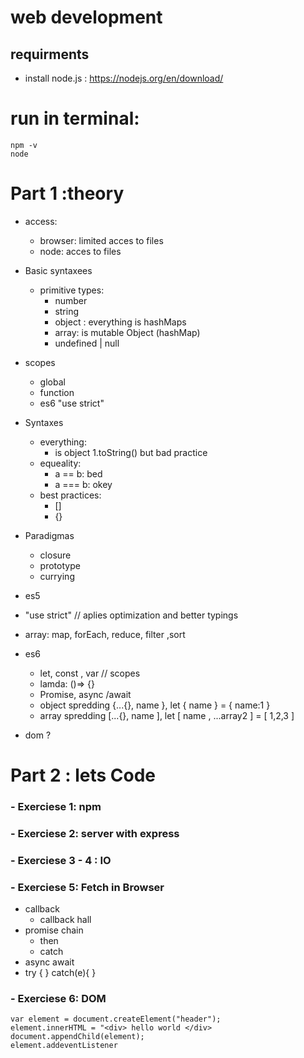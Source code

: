 # web development

## requirments

- install node.js : https://nodejs.org/en/download/

# run in terminal:

    npm -v
    node

# Part 1 :theory

- access:

  - browser: limited acces to files
  - node: acces to files

- Basic syntaxees

  - primitive types:
    - number
    - string
    - object : everything is hashMaps
    - array: is mutable Object (hashMap)
    - undefined | null

- scopes

  - global
  - function
  - es6 "use strict"

- Syntaxes

  - everything:
    - is object 1.toString() but bad practice
  - equeality:
    - a == b: bed
    - a === b: okey
  - best practices:
    - []
    - {}

- Paradigmas

  - closure
  - prototype
  - currying

- es5
- "use strict" // aplies optimization and better typings

- array:
  map, forEach, reduce, filter ,sort

- es6

  - let, const , var // scopes
  - lamda: ()=> {}
  - Promise, async /await
  - object spredding {...{}, name }, let { name } = { name:1 }
  - array spredding [...{}, name ], let [ name , ...array2 ] = [ 1,2,3 ]

- dom
  ?

# Part 2 : lets Code

### - Exerciese 1: npm

### - Exerciese 2: server with express

### - Exerciese 3 - 4 : IO

### - Exerciese 5: Fetch in Browser

- callback
  - callback hall
- promise chain
  - then
  - catch
- async await
- try { } catch(e){ }

### - Exerciese 6: DOM

    var element = document.createElement("header");
    element.innerHTML = "<div> hello world </div>
    document.appendChild(element);
    element.addeventListener
